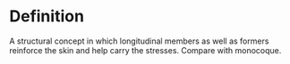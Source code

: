 # Definition

A structural concept in which longitudinal members as well as formers
reinforce the skin and help carry the stresses. Compare with monocoque.
